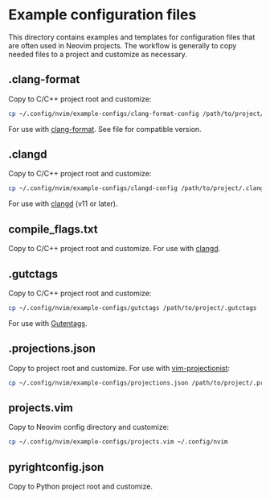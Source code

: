 # Example configuration files

This directory contains examples and templates for configuration files that are
often used in Neovim projects. The workflow is generally to copy needed files
to a project and customize as necessary.

## .clang-format

Copy to C/C++ project root and customize:
```sh
cp ~/.config/nvim/example-configs/clang-format-config /path/to/project/.clang-format
```

For use with [clang-format](https://clang.llvm.org/docs/ClangFormat.html). See
file for compatible version.

## .clangd

Copy to C/C++ project root and customize:
```sh
cp ~/.config/nvim/example-configs/clangd-config /path/to/project/.clangd
```

For use with [clangd][] (v11 or later).

## compile\_flags.txt

Copy to C/C++ project root and customize. For use with [clangd][].

## .gutctags

Copy to C/C++ project root and customize:
```sh
cp ~/.config/nvim/example-configs/gutctags /path/to/project/.gutctags
```

For use with [Gutentags][].

## .projections.json

Copy to project root and customize. For use with [vim-projectionist][]:
```sh
cp ~/.config/nvim/example-configs/projections.json /path/to/project/.projections.json
```

## projects.vim

Copy to Neovim config directory and customize:
```sh
cp ~/.config/nvim/example-configs/projects.vim ~/.config/nvim
```

## pyrightconfig.json

Copy to Python project root and customize.

[clangd]: https://clangd.llvm.org/
[Gutentags]: https://github.com/ludovicchabant/vim-gutentags
[vim-projectionist]: https://github.com/tpope/vim-projectionist

